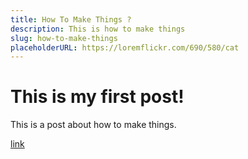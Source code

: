 ```yaml
---
title: How To Make Things ?
description: This is how to make things
slug: how-to-make-things
placeholderURL: https://loremflickr.com/690/580/cat
---
```


# This is my first post!

This is a post about how to make things.

[link](http://bborasen.com)
